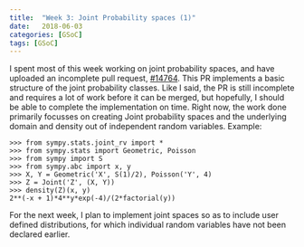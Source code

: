```yaml
---
title:  "Week 3: Joint Probability spaces (1)"
date:   2018-06-03
categories: [GSoC]
tags: [GSoC]
---
```


I spent most of this week working on joint probability spaces, and have uploaded an incomplete pull request, [#14764](https://github.com/sympy/sympy/pull/14764). This PR implements a basic structure of the joint probability classes. Like I said, the PR is still incomplete and requires a lot of work before it can be merged, but hopefully, I should be able to complete the implementation on time. Right now, the work done primarily focusses on creating Joint probability spaces and the underlying domain and density out of independent random variables.
Example:
```
>>> from sympy.stats.joint_rv import *
>>> from sympy.stats import Geometric, Poisson
>>> from sympy import S
>>> from sympy.abc import x, y
>>> X, Y = Geometric('X', S(1)/2), Poisson('Y', 4)
>>> Z = Joint('Z', (X, Y))
>>> density(Z)(x, y)
2**(-x + 1)*4**y*exp(-4)/(2*factorial(y))
```
For the next week, I plan to implement joint spaces so as to include user defined distributions, for which individual random variables have not been declared earlier.
